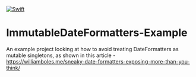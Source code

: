 <a href="https://swift.org"><img src="https://img.shields.io/badge/Swift-4.2-orange.svg?style=flat" alt="Swift" /></a>

# ImmutableDateFormatters-Example
An example project looking at how to avoid treating DateFormatters as mutable singletons, as shown in this article - https://williamboles.me/sneaky-date-formatters-exposing-more-than-you-think/
